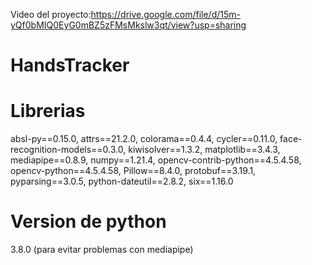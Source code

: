 Video del proyecto:https://drive.google.com/file/d/15m-yQf0bMIQ0EyG0mBZ5zFMsMkslw3qt/view?usp=sharing

# HandsTracker
# Librerias 
absl-py==0.15.0,
attrs==21.2.0,
colorama==0.4.4,
cycler==0.11.0,
face-recognition-models==0.3.0,
kiwisolver==1.3.2,
matplotlib==3.4.3,
mediapipe==0.8.9,
numpy==1.21.4,
opencv-contrib-python==4.5.4.58,
opencv-python==4.5.4.58,
Pillow==8.4.0,
protobuf==3.19.1,
pyparsing==3.0.5,
python-dateutil==2.8.2,
six==1.16.0

# Version de python
3.8.0 (para evitar problemas con mediapipe)
